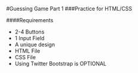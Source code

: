 #Guessing Game Part 1 
###Practice for HTML/CSS

####Requirements

- 2-4 Buttons
- 1 Input Field
- A unique design
- HTML File
- CSS File
- Using Twitter Bootstrap is OPTIONAL